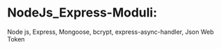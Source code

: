 # NodeJs_Express-Moduli:

Node js, Express, Mongoose, bcrypt, express-async-handler, Json Web Token
